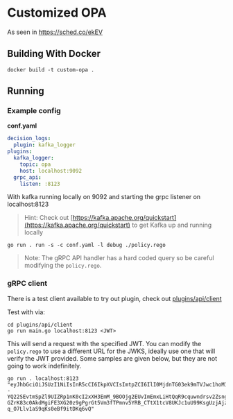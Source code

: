 # Customized OPA

As seen in https://sched.co/ekEV

## Building With Docker

```
docker build -t custom-opa .
```

## Running

### Example config

__conf.yaml__
```yaml
decision_logs:
  plugin: kafka_logger
plugins:
  kafka_logger:
    topic: opa
    host: localhost:9092
  grpc_api:
    listen: :8123
```

With kafka running locally on 9092 and starting the grpc listener on localhost:8123

> Hint: Check out [https://kafka.apache.org/quickstart](https://kafka.apache.org/quickstart) to get Kafka up and running locally

```
go run . run -s -c conf.yaml -l debug ./policy.rego
```

> Note: The gRPC API handler has a hard coded query so be careful modifying the `policy.rego`.

### gRPC client

There is a test client available to try out plugin, check out [plugins/api/client](./plugins/api/client)

Test with via:

```
cd plugins/api/client
go run main.go localhost:8123 <JWT>
```

This will send a request with the specified JWT. You can modify the `policy.rego` to use a different URL for the JWKS, ideally use one that will verify the JWT provided. Some samples are given below, but they are not going to work indefinitely.

```
go run . localhost:8123 "eyJhbGciOiJSUzI1NiIsInR5cCI6IkpXVCIsImtpZCI6IlI0MjdnTG03ek9mTVJwc1hoM1ZnNCJ9.eyJpc3MiOiJodHRwczovL2Rldi12cGRhMWw0ZS51cy5hdXRoMC5jb20vIiwic3ViIjoiWk9XMGZTWTAxeVAwMnRKeEJVcWxxUXRBeVZPQzlSQWJAY2xpZW50cyIsImF1ZCI6Imh0dHBzOi8vb3BhNGZ1bi5jb20vbXlhcHAiLCJpYXQiOjE2MDMyMjY5NzIsImV4cCI6MTYwMzMxMzM3MiwiYXpwIjoiWk9XMGZTWTAxeVAwMnRKeEJVcWxxUXRBeVZPQzlSQWIiLCJndHkiOiJjbGllbnQtY3JlZGVudGlhbHMifQ.OeYtC_LG9TrmtRUiSBZZGtgbrXJXP89fd4lJgTd2cV1cNX0gw6gtPDc5IheDkKYccnggGFNy95tMXSOvv_PMKwowk3u3--YQ22SEvtmSpZl9UIZRp1nK0cI2xXH3EmM_9BOOjg2EUvImEmxLiHtQqR9cquwndrsv2ZsngRXhs0t1QRuySJrlNEeJSViJy4zIU6ElabWM5M0_JEtyglX2jjMrymJVYUb-GZrK83c0AkdMgiFE3XG20z9gPgrGt5Vm3fTPmnv5YRB_CTtX1tcV8UKJc1uU99KsgUzjAjzwKgutHTsP3tgDKjcXfm-q_O7Llv1aS9qKs0eBf9itDKq6vQ"
```